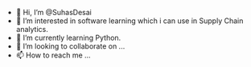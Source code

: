 - 👋 Hi, I’m @SuhasDesai
- 👀 I’m interested in software learning which i can use in Supply Chain analytics.
- 🌱 I’m currently learning Python.
- 💞️ I’m looking to collaborate on ...
- 📫 How to reach me ...

<!---
SuhasDesai/SuhasDesai is a ✨ special ✨ repository because its `README.md` (this file) appears on your GitHub profile.
You can click the Preview link to take a look at your changes.
--->
